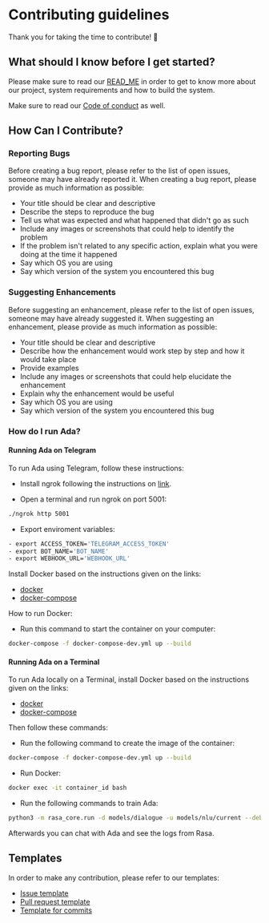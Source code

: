 # Contributing guidelines

Thank you for taking the time to contribute! :tada:

## What should I know before I get started?

Please make sure to read our [READ_ME](https://github.com/fga-eps-mds/2019.1-ADA/blob/master/README.md) in order to get to know more about our project, system requirements and how to build the system.

Make sure to read our [Code of conduct](https://github.com/fga-eps-mds/2019.1-ADA/blob/master/CODE_OF_CONDUCT.md) as well.

## How Can I Contribute?

### Reporting Bugs

Before creating a bug report, please refer to the list of open issues, someone may have already reported it.
When creating a bug report, please provide as much information as possible:

* Your title should be clear and descriptive
* Describe the steps to reproduce the bug
* Tell us what was expected and what happened that didn't go as such
* Include any images or screenshots that could help to identify the problem
* If the problem isn't related to any specific action, explain what you were doing at the time it happened
* Say which OS you are using
* Say which version of the system you encountered this bug

### Suggesting Enhancements

Before suggesting an enhancement, please refer to the list of open issues, someone may have already suggested it.
When suggesting an enhancement, please provide as much information as possible:

* Your title should be clear and descriptive
* Describe how the enhancement would work step by step and how it would take place
* Provide examples
* Include any images or screenshots that could help elucidate the enhancement
* Explain why the enhancement would be useful
* Say which OS you are using
* Say which version of the system you encountered this bug

### How do I run Ada?

#### Running Ada on Telegram

To run Ada using Telegram, follow these instructions:

* Install ngrok following the instructions on [link](https://ngrok.com/download).

* Open a terminal and run ngrok on port 5001:

```sh
./ngrok http 5001
```

* Export enviroment variables:

```sh
- export ACCESS_TOKEN='TELEGRAM_ACCESS_TOKEN'
- export BOT_NAME='BOT_NAME'
- export WEBHOOK_URL='WEBHOOK_URL'
```

Install Docker based on the instructions given on the links:

* [docker](https://docs.docker.com/install/)
* [docker-compose](https://docs.docker.com/compose/install/#install-compose)

How to run Docker:

* Run this command to start the container on your computer:

```sh
docker-compose -f docker-compose-dev.yml up --build
```

#### Running Ada on a Terminal

To run Ada locally on a Terminal, install Docker based on the instructions given on the links:

* [docker](https://docs.docker.com/install/)
* [docker-compose](https://docs.docker.com/compose/install/#install-compose)

Then follow these commands:

* Run the following command to create the image of the container:

```sh
docker-compose -f docker-compose-dev.yml up --build
```

* Run Docker:

```sh
docker exec -it container_id bash
```

* Run the following commands to train Ada:

```sh
python3 -m rasa_core.run -d models/dialogue -u models/nlu/current --debug --endpoints endpoints.yml
```

Afterwards you can chat with Ada and see the logs from Rasa.


## Templates

In order to make any contribution, please refer to our templates:

* [Issue template](https://github.com/fga-eps-mds/2019.1-ADA/blob/master/.github/ISSUE_TEMPLATE/issue-template.md)
* [Pull request template](https://github.com/fga-eps-mds/2019.1-ADA/blob/master/pull_request_template.md)
* [Template for commits](https://github.com/fga-eps-mds/2019.1-ADA/)
